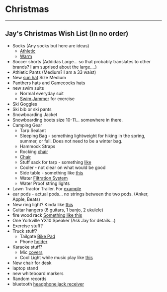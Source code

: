 # Christmas

---

## Jay's Christmas Wish List (In no order)


- Socks (Any socks but here are ideas)
  - [Athletic](https://www.amazon.com/gp/product/B083NDCLZZ/ref=ppx_yo_dt_b_search_asin_title?ie=UTF8&psc=1)
  - [Warm](https://www.amazon.com/gp/product/B01INNMQ98/ref=ppx_yo_dt_b_search_asin_title?ie=UTF8&psc=1)
- Soccer shorts (Addidas Large... so that probably translates to other brands? I am suprised about the large....)
- Athletic Pants (Medium? I am a 33 waist)
- New [sun hat](https://www.amazon.com/Dorfman-Pacific-Safari-Fossil-Large/dp/B001AF170G/ref=sr_1_14?dchild=1&keywords=dorfman%2Bpacific%2Bhats%2Bfor%2Bmen&qid=1605793675&sr=8-14&th=1&psc=1) Size Medium
- Panthers hats and Gamecocks hats
- new swim suits 
  - Normal everyday suit
  - [Swim Jammer](https://www.amazon.com/Speedo-Endurance-Solid-Jammer-Swimsuit/dp/B000YZPLWI/ref=cs_sr_dp_2?keywords=mens%2Bswim%2Bjammer&qid=1638212442&sr=8-5&th=1&psc=1) for exercise
- Ski Goggles 
- Ski bib or ski pants 
- Snowboarding Jacket
- Snowboarding boots size 10-11... somewhere in there.
- Camping Gear
  - Tarp Sealant
  - Sleeping Bag - something lightweight for hiking in the spring, summer, or fall. Does not need to be a winter bag. 
  - Hammock Straps
  - Rocking [chair](https://www.amazon.com/GCI-Outdoor-Freestyle-Portable-Cinnamon/dp/B00D4JYR62/ref=sr_1_5?keywords=outdoor%2Bchair%2Brocker&qid=1638217189&sr=8-5&th=1)
  - [Chair](https://www.amazon.com/Portable-Camping-Ultralight-Stabilizers-Backpacking/dp/B07VMCV1VS/ref=sr_1_17_sspa?keywords=backpacking+chair&qid=1638217044&sr=8-17-spons&psc=1&spLa=ZW5jcnlwdGVkUXVhbGlmaWVyPUEzTDFOVk1ZVEJNUUJKJmVuY3J5cHRlZElkPUEwOTI5NzkyMkpEMkg3WTQ2TFBNQiZlbmNyeXB0ZWRBZElkPUEwMzQ3MDcwM1FPTVpTMk9EMlMwTyZ3aWRnZXROYW1lPXNwX210ZiZhY3Rpb249Y2xpY2tSZWRpcmVjdCZkb05vdExvZ0NsaWNrPXRydWU=)
  - Stuff sack for tarp - something [like](https://www.amazon.com/Frelaxy-5-Pack-Ultralight-Traveling-Backpacking/dp/B08G8HCYB5/ref=sr_1_6?keywords=stuff+sack+hiking&qid=1638216738&sr=8-6)
  - Cooler - not clear on what would be good
  - Side table - something like [this](https://www.amazon.com/Trekology-Camping-Aluminum-Portable-Folding/dp/B01COU5BXY/ref=sr_1_5?keywords=hiking+table&qid=1638215421&sr=8-5)
  - Water [Filtration System](https://www.amazon.com/Sawyer-Products-SP2160-One-Gallon-Dual-Threaded/dp/B07QFSK7H3/ref=sr_1_8?crid=1PZJCIA92STNR&keywords=hiking+water+filter+sawyer&qid=1638215309&sprefix=hiking+sawyer%2Caps%2C160&sr=8-8)
  - Water Proof string lights 
- Lawn Tractor Trailer. For [example](https://www.amazon.com/Agri-Fab-45-0303-350-Pound-Dump-Cart/dp/B0007VTQI4/ref=sr_1_2?keywords=lawn+tractor+trailer&qid=1638215228&sr=8-2)
- ear pods - actual pods... no strings between the two pods. (Anker, Apple, Beats) 
- New ring light? Kinda like [this](https://www.amazon.com/Ring-Light-Phone-UBeesize-Brightness/dp/B075ZLCSGP/ref=sr_1_28?brr=1&qid=1638215136&rd=1&s=wireless&sr=1-28)
- Guitar hangers (6 guitars, 1 banjo, 2 ukulele) 
- fire wood rack [Something like this](https://www.amazon.com/dp/B099S1SYFY/?coliid=I3ENRT2EIL6W2&colid=3PQ383KFQQ5DB&psc=1&ref_=lv_ov_lig_dp_it)
- One Yorkville YX10 Speaker (Ask Jay for details...)
- Exercise stuff?
- Truck stuff?
  - Tailgate [Bike Pad](https://www.amazon.com/Yakima-GateKeeper-Tailgate-Trucks-Medium/dp/B0794ZL3B2/ref=sr_1_1?crid=2MMLAHD4ZWJWR&keywords=truck+bike+tailgate+pad&qid=1638213238&refinements=p_89%3AYAKIMA&rnid=2528832011&s=sporting-goods&sprefix=truck+bike%2Caps%2C207&sr=1-1)  
  - Phone [holder](https://www.amazon.com/dp/B0875RKTQF?psc=1&ref=ppx_yo2_dt_b_product_details)  
- Karaoke stuff? 
  - Mic [covers](https://www.amazon.com/Windscreen-Microphone-Handheld-Perfect-Recording/dp/B07L9S1YVZ/ref=sr_1_19_sspa?keywords=microphone+cover&qid=1638213481&sr=8-19-spons&psc=1&spLa=ZW5jcnlwdGVkUXVhbGlmaWVyPUFGQ1RKWTdBWkpUUkImZW5jcnlwdGVkSWQ9QTAxMDAyMDZGSUg1SUk1TVdOQ0ImZW5jcnlwdGVkQWRJZD1BMDg2MzgxMTFQM08wSElSTEFQUzgmd2lkZ2V0TmFtZT1zcF9tdGYmYWN0aW9uPWNsaWNrUmVkaXJlY3QmZG9Ob3RMb2dDbGljaz10cnVl)
  - Cool Light while music play like [this](https://www.amazon.com/s?k=music%2Blight&rh=n%3A8882486011&ref=dp_bc_aui_C_4)
- New chair for desk
- laptop stand
- new whiteboard markers 
- Random records 
- bluetooth [headphone jack receiver](https://www.amazon.com/B06-Plus-Bluetooth-Receiver-Streaming/dp/B078J3GTRK/ref=sr_1_1_sspa?crid=2UPVH67PKU9YP&keywords=bluetooth+receiver+for+home+stereo&qid=1638215044&sprefix=bluetooth+reciever%2Caps%2C183&sr=8-1-spons&psc=1&spLa=ZW5jcnlwdGVkUXVhbGlmaWVyPUExU1ZJTExGSFBSNjBNJmVuY3J5cHRlZElkPUEwODI4ODEyM09FTE0yTlRKVUFBNiZlbmNyeXB0ZWRBZElkPUEwMzk5MzM2MVo2VERZN0RVNTdXQiZ3aWRnZXROYW1lPXNwX2F0ZiZhY3Rpb249Y2xpY2tSZWRpcmVjdCZkb05vdExvZ0NsaWNrPXRydWU=)



